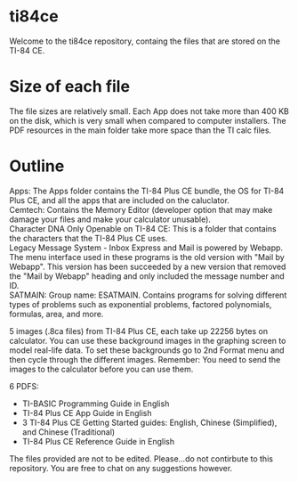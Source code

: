 # ti84ce
Welcome to the ti84ce repository, containg the files that are stored on the TI-84 CE.

# Size of each file
The file sizes are relatively small. Each App does not take more than 400 KB on the disk, which is very small when compared to computer installers. The PDF resources in the main folder take more space than the TI calc files.

# Outline
Apps: The Apps folder contains the TI-84 Plus CE bundle, the OS for TI-84 Plus CE, and all the apps that are included on the caluclator.\
Cemtech: Contains the Memory Editor (developer option that may make damage your files and make your calculator unusable).\
Character DNA Only Openable on TI-84 CE: This is a folder that contains the characters that the TI-84 Plus CE uses.\
Legacy Message System - Inbox Express and Mail is powered by Webapp. The menu interface used in these programs is the old version with "Mail by Webapp". This version has been succeeded by a new version that removed the "Mail by Webapp" heading and only included the message number and ID.\
SATMAIN: Group name: ESATMAIN. Contains programs for solving different types of problems such as exponential problems, factored polynomials, formulas, area, and more.

5 images (.8ca files) from TI-84 Plus CE, each take up 22256 bytes on calculator. You can use these background images in the graphing screen to model real-life data. To set these backgrounds go to 2nd Format menu and then cycle through the different images. Remember: You need to send the images to the calculator before you can use them.

6 PDFS:

* TI-BASIC Programming Guide in English
* TI-84 Plus CE App Guide in English
* 3 TI-84 Plus CE Getting Started guides: English, Chinese (Simplified), and Chinese (Traditional)
* TI-84 Plus CE Reference Guide in English

The files provided are not to be edited. Please...do not contirbute to this repository. You are free to chat on any suggestions however.
